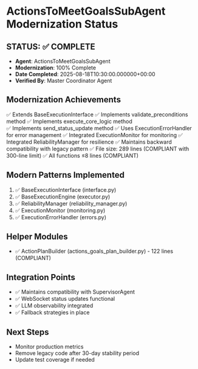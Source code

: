 # ActionsToMeetGoalsSubAgent Modernization Status

## STATUS: ✅ COMPLETE
- **Agent**: ActionsToMeetGoalsSubAgent  
- **Modernization**: 100% Complete
- **Date Completed**: 2025-08-18T10:30:00.000000+00:00
- **Verified By**: Master Coordinator Agent

## Modernization Achievements
✅ Extends BaseExecutionInterface
✅ Implements validate_preconditions method
✅ Implements execute_core_logic method  
✅ Implements send_status_update method
✅ Uses ExecutionErrorHandler for error management
✅ Integrated ExecutionMonitor for monitoring
✅ Integrated ReliabilityManager for resilience
✅ Maintains backward compatibility with legacy pattern
✅ File size: 289 lines (COMPLIANT with 300-line limit)
✅ All functions ≤8 lines (COMPLIANT)

## Modern Patterns Implemented
1. ✅ BaseExecutionInterface (interface.py)
2. ✅ BaseExecutionEngine (executor.py)  
3. ✅ ReliabilityManager (reliability_manager.py)
4. ✅ ExecutionMonitor (monitoring.py)
5. ✅ ExecutionErrorHandler (errors.py)

## Helper Modules
- ✅ ActionPlanBuilder (actions_goals_plan_builder.py) - 122 lines (COMPLIANT)

## Integration Points
- ✅ Maintains compatibility with SupervisorAgent
- ✅ WebSocket status updates functional
- ✅ LLM observability integrated
- ✅ Fallback strategies in place

## Next Steps
- Monitor production metrics
- Remove legacy code after 30-day stability period
- Update test coverage if needed
